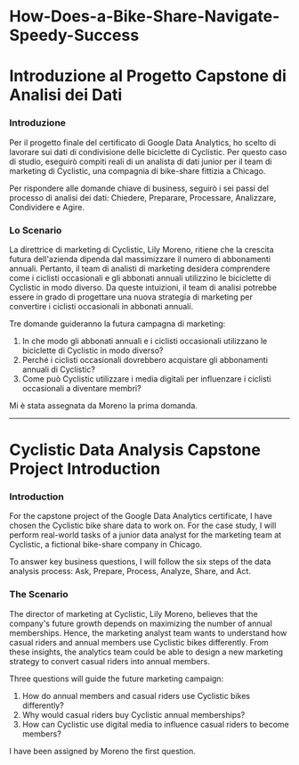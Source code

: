 # How-Does-a-Bike-Share-Navigate-Speedy-Success
# Introduzione al Progetto Capstone di Analisi dei Dati

### Introduzione

Per il progetto finale del certificato di Google Data Analytics, ho scelto di lavorare sui dati di condivisione delle biciclette di Cyclistic. Per questo caso di studio, eseguirò compiti reali di un analista di dati junior per il team di marketing di Cyclistic, una compagnia di bike-share fittizia a Chicago.

Per rispondere alle domande chiave di business, seguirò i sei passi del processo di analisi dei dati: Chiedere, Preparare, Processare, Analizzare, Condividere e Agire.

### Lo Scenario

La direttrice di marketing di Cyclistic, Lily Moreno, ritiene che la crescita futura dell'azienda dipenda dal massimizzare il numero di abbonamenti annuali. Pertanto, il team di analisti di marketing desidera comprendere come i ciclisti occasionali e gli abbonati annuali utilizzino le biciclette di Cyclistic in modo diverso. Da queste intuizioni, il team di analisi potrebbe essere in grado di progettare una nuova strategia di marketing per convertire i ciclisti occasionali in abbonati annuali.

Tre domande guideranno la futura campagna di marketing:

1. In che modo gli abbonati annuali e i ciclisti occasionali utilizzano le biciclette di Cyclistic in modo diverso?
2. Perché i ciclisti occasionali dovrebbero acquistare gli abbonamenti annuali di Cyclistic?
3. Come può Cyclistic utilizzare i media digitali per influenzare i ciclisti occasionali a diventare membri?

Mi è stata assegnata da Moreno la prima domanda.

---

# Cyclistic Data Analysis Capstone Project Introduction

### Introduction

For the capstone project of the Google Data Analytics certificate, I have chosen the Cyclistic bike share data to work on. For the case study, I will perform real-world tasks of a junior data analyst for the marketing team at Cyclistic, a fictional bike-share company in Chicago.

To answer key business questions, I will follow the six steps of the data analysis process: Ask, Prepare, Process, Analyze, Share, and Act.

### The Scenario

The director of marketing at Cyclistic, Lily Moreno, believes that the company's future growth depends on maximizing the number of annual memberships. Hence, the marketing analyst team wants to understand how casual riders and annual members use Cyclistic bikes differently. From these insights, the analytics team could be able to design a new marketing strategy to convert casual riders into annual members.

Three questions will guide the future marketing campaign:

1. How do annual members and casual riders use Cyclistic bikes differently?
2. Why would casual riders buy Cyclistic annual memberships?
3. How can Cyclistic use digital media to influence casual riders to become members?

I have been assigned by Moreno the first question.
